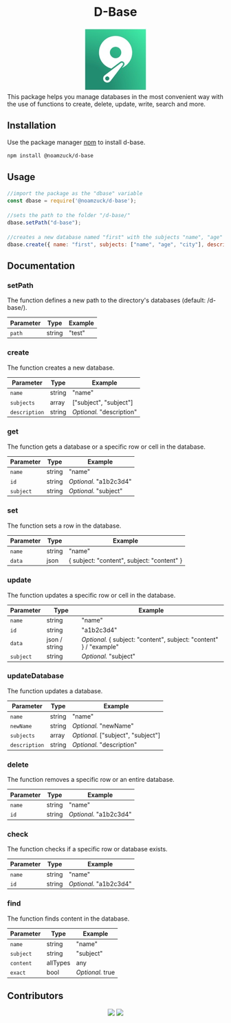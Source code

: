 <h1 align="center">D-Base</h1>
<div align='center'><img src="logo.png"></div>
This package helps you manage databases in the most convenient way with the use of functions to create, delete, update, write, search and more.

## Installation

Use the package manager [npm](https://www.npmjs.com/) to install d-base.

```bash
npm install @noamzuck/d-base
```

## Usage

```javascript
//import the package as the "dbase" variable
const dbase = require('@noamzuck/d-base');

//sets the path to the folder "/d-base/"
dbase.setPath("d-base");

//creates a new database named "first" with the subjects "name", "age" and "city"
dbase.create({ name: "first", subjects: ["name", "age", "city"], description: "example" });
```

## Documentation

### setPath
The function defines a new path to the directory's databases (default: /d-base/).

| Parameter | Type       | Example |
|-----------|------------|---------|
| `path`    | string | "test"  |

### create
The function creates a new database.

| Parameter       | Type                     | Example                                |
|-----------------|--------------------------|----------------------------------------|
| `name`          | string | "name"                                 |
| `subjects`      | array | ["subject", "subject"]         |
| `description`   | string  | _Optional._ "description"                          |

### get
The function gets a database or a specific row or cell in the database.

| Parameter  | Type          | Example     |
|------------|---------------|-------------|
| `name`     | string | "name"   |
| `id`       | string | _Optional._ "a1b2c3d4" |
| `subject`  | string | _Optional._ "subject" |

### set
The function sets a row in the database.

| Parameter  | Type                  | Example                                      |
|------------|-----------------------|----------------------------------------------|
| `name`     | string      | "name"                                       |
| `data`     | json | { subject: "content", subject: "content" } |

### update
The function updates a specific row or cell in the database.

| Parameter  | Type                                                | Example                                      |
|------------|-----------------------------------------------------|----------------------------------------------|
| `name`     | string                                    | "name"                                       |
| `id`       | string                               | "a1b2c3d4"                                   |
| `data`     | json / string | _Optional._ { subject: "content", subject: "content" } / "example" |
| `subject`  | string                               | _Optional._ "subject"                                    |

### updateDatabase
The function updates a database.

| Parameter    | Type                     | Example                                |
|--------------|--------------------------|----------------------------------------|
| `name`       | string | "name"                                 |
| `newName`    | string    | _Optional._ "newName"                              |
| `subjects`   | array | _Optional._ ["subject", "subject"]         |
| `description`| string  | _Optional._ "description"                          |

### delete
The function removes a specific row or an entire database.

| Parameter  | Type          | Example     |
|------------|---------------|-------------|
| `name`     | string | "name"   |
| `id`       | string | _Optional._ "a1b2c3d4" |

### check
The function checks if a specific row or database exists.

| Parameter  | Type          | Example     |
|------------|---------------|-------------|
| `name`     | string | "name"   |
| `id`       | string  | _Optional._ "a1b2c3d4" |

### find
The function finds content in the database.

| Parameter  | Type          | Example     |
|------------|---------------|-------------|
| `name`     | string | "name"   |
| `subject`  | string | "subject" |
| `content`  | allTypes      | any   |
| `exact`  | bool      | _Optional._ true   |

## Contributors

<p align="center">
  <img src="https://contrib.rocks/image?repo=noamzuck/d-base" />
  <img src="https://contrib.rocks/image?repo=noamzuck/d-base" />
</p>

